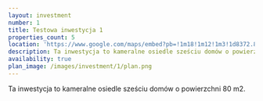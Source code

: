 ```yaml
---
layout: investment
number: 1
title: Testowa inwestycja 1
properties_count: 5
location: 'https://www.google.com/maps/embed?pb=!1m18!1m12!1m3!1d8372.850726873416!2d19.62633676589117!3d51.39820313879223!2m3!1f0!2f0!3f0!3m2!1i1024!2i768!4f13.1!3m3!1m2!1s0x471a2125027a4c53%3A0x7d8c0ba9e98e0bc8!2sRako%20-%20Car%20Rafa%C5%82%20Kosmala!5e0!3m2!1spl!2spl!4v1689403497260!5m2!1spl!2spl'
description: Ta inwestycja to kameralne osiedle sześciu domów o powierzchni 80 m2.
availability: true
plan_image: /images/investment/1/plan.png
---
```


Ta inwestycja to kameralne osiedle sześciu domów o powierzchni 80 m2.
